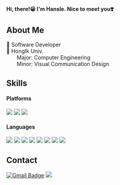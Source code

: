 #### Hi, there!😀 I'm Hansle. Nice to meet you❣️<br/>

## About Me 
🐣 Software Developer<br/>
🏫 HongIk Univ. &#160;&#160;<br/>
&#160;&#160;&#160;&#160;&#160;&#160;&#160;Major: Computer Engineering <br/>
&#160;&#160;&#160;&#160;&#160;&#160;&#160;Minor: Visual Communication Design &#160;&#160;<br/>

## Skills
#### Platforms
<p>
  <img src="https://img.shields.io/badge/Spring-6DB33F?style=flat-square&logo=Spring&logoColor=white"/>
  <img src="https://img.shields.io/badge/React-61DAFB?style=flat-square&logo=React&logoColor=black"/>
  <img src="https://img.shields.io/badge/Flutter-02569B?style=flat-square&logo=Flutter&logoColor=white"/>
</p>

#### Languages
<p>
  <img src="https://img.shields.io/badge/HTML-E34F26?style=flat-square&logo=HTML5&logoColor=white"/> 
  <img src="https://img.shields.io/badge/CSS-1572B6?style=flat-square&logo=CSS3&logoColor=white"/> 
  <img src="https://img.shields.io/badge/JavaScript-F7DF1E?style=flat-square&logo=JavaScript&logoColor=white"/>
  <img src="https://img.shields.io/badge/C-0095D5?style=flat-square&logo=C&logoColor=white"/> 
  <img src="https://img.shields.io/badge/C++-gcf?style=flat-square&logo=C++&logoColor=white"/> 
  <img src="https://img.shields.io/badge/Java-007396?style=flat-square&logo=Java&logoColor=white"/> 
  <img src="https://img.shields.io/badge/Python-3776AB?style=flat-square&logo=Python&logoColor=white"/> 
  <img src="https://img.shields.io/badge/Dart-0175C2?style=flat-square&logo=Dart&logoColor=white"/> 
</p>

## Contact
[![Gmail Badge](https://img.shields.io/badge/Gmail-d14836?style=flat-square&logo=Gmail&logoColor=white&link=mailto:xx@gmail.com)](hssarah13@gmail.com)
<a href="https://velog.io/@hssarah" target="_blank"><img src="https://img.shields.io/badge/Velog-20c997?style=flat-square&logo=Vimeo&logoColor=white"/></a>
